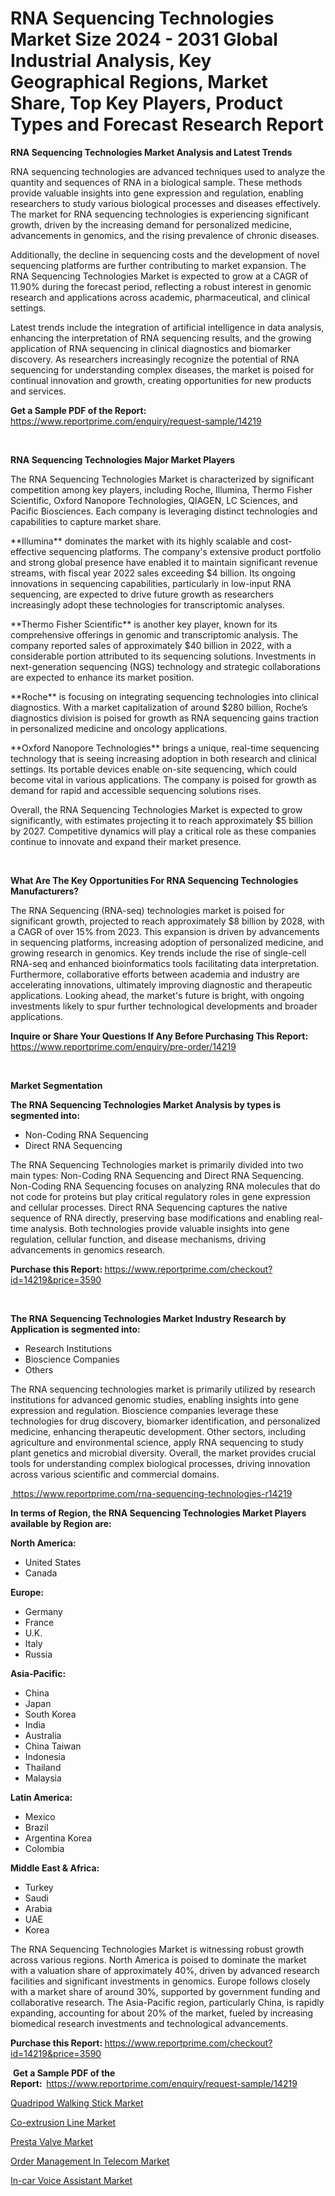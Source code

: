 <p><h1>RNA Sequencing Technologies Market Size 2024 - 2031 Global Industrial Analysis, Key Geographical Regions, Market Share, Top Key Players, Product Types and Forecast Research Report</h1></p><p><strong>RNA Sequencing Technologies Market Analysis and Latest Trends</strong></p>
<p><p>RNA sequencing technologies are advanced techniques used to analyze the quantity and sequences of RNA in a biological sample. These methods provide valuable insights into gene expression and regulation, enabling researchers to study various biological processes and diseases effectively. The market for RNA sequencing technologies is experiencing significant growth, driven by the increasing demand for personalized medicine, advancements in genomics, and the rising prevalence of chronic diseases. </p><p>Additionally, the decline in sequencing costs and the development of novel sequencing platforms are further contributing to market expansion. The RNA Sequencing Technologies Market is expected to grow at a CAGR of 11.90% during the forecast period, reflecting a robust interest in genomic research and applications across academic, pharmaceutical, and clinical settings. </p><p>Latest trends include the integration of artificial intelligence in data analysis, enhancing the interpretation of RNA sequencing results, and the growing application of RNA sequencing in clinical diagnostics and biomarker discovery. As researchers increasingly recognize the potential of RNA sequencing for understanding complex diseases, the market is poised for continual innovation and growth, creating opportunities for new products and services.</p></p>
<p><strong>Get a Sample PDF of the Report:&nbsp;</strong> <a href="https://www.reportprime.com/enquiry/request-sample/14219">https://www.reportprime.com/enquiry/request-sample/14219</a></p>
<p>&nbsp;</p>
<p><strong>RNA Sequencing Technologies Major Market Players</strong></p>
<p><p>The RNA Sequencing Technologies Market is characterized by significant competition among key players, including Roche, Illumina, Thermo Fisher Scientific, Oxford Nanopore Technologies, QIAGEN, LC Sciences, and Pacific Biosciences. Each company is leveraging distinct technologies and capabilities to capture market share.</p><p>**Illumina** dominates the market with its highly scalable and cost-effective sequencing platforms. The company's extensive product portfolio and strong global presence have enabled it to maintain significant revenue streams, with fiscal year 2022 sales exceeding $4 billion. Its ongoing innovations in sequencing capabilities, particularly in low-input RNA sequencing, are expected to drive future growth as researchers increasingly adopt these technologies for transcriptomic analyses.</p><p>**Thermo Fisher Scientific** is another key player, known for its comprehensive offerings in genomic and transcriptomic analysis. The company reported sales of approximately $40 billion in 2022, with a considerable portion attributed to its sequencing solutions. Investments in next-generation sequencing (NGS) technology and strategic collaborations are expected to enhance its market position.</p><p>**Roche** is focusing on integrating sequencing technologies into clinical diagnostics. With a market capitalization of around $280 billion, Roche’s diagnostics division is poised for growth as RNA sequencing gains traction in personalized medicine and oncology applications.</p><p>**Oxford Nanopore Technologies** brings a unique, real-time sequencing technology that is seeing increasing adoption in both research and clinical settings. Its portable devices enable on-site sequencing, which could become vital in various applications. The company is poised for growth as demand for rapid and accessible sequencing solutions rises.</p><p>Overall, the RNA Sequencing Technologies Market is expected to grow significantly, with estimates projecting it to reach approximately $5 billion by 2027. Competitive dynamics will play a critical role as these companies continue to innovate and expand their market presence.</p></p>
<p>&nbsp;</p>
<p><strong>What Are The Key Opportunities For RNA Sequencing Technologies Manufacturers?</strong></p>
<p><p>The RNA Sequencing (RNA-seq) technologies market is poised for significant growth, projected to reach approximately $8 billion by 2028, with a CAGR of over 15% from 2023. This expansion is driven by advancements in sequencing platforms, increasing adoption of personalized medicine, and growing research in genomics. Key trends include the rise of single-cell RNA-seq and enhanced bioinformatics tools facilitating data interpretation. Furthermore, collaborative efforts between academia and industry are accelerating innovations, ultimately improving diagnostic and therapeutic applications. Looking ahead, the market's future is bright, with ongoing investments likely to spur further technological developments and broader applications.</p></p>
<p><strong>Inquire or Share Your Questions If Any Before Purchasing This Report:</strong> <a href="https://www.reportprime.com/enquiry/pre-order/14219">https://www.reportprime.com/enquiry/pre-order/14219</a></p>
<p>&nbsp;</p>
<p><strong>Market Segmentation</strong></p>
<p><strong>The RNA Sequencing Technologies Market Analysis by types is segmented into:</strong></p>
<p><ul><li>Non-Coding RNA Sequencing</li><li>Direct RNA Sequencing</li></ul></p>
<p><p>The RNA Sequencing Technologies market is primarily divided into two main types: Non-Coding RNA Sequencing and Direct RNA Sequencing. Non-Coding RNA Sequencing focuses on analyzing RNA molecules that do not code for proteins but play critical regulatory roles in gene expression and cellular processes. Direct RNA Sequencing captures the native sequence of RNA directly, preserving base modifications and enabling real-time analysis. Both technologies provide valuable insights into gene regulation, cellular function, and disease mechanisms, driving advancements in genomics research.</p></p>
<p><strong>Purchase this Report:&nbsp;</strong><a href="https://www.reportprime.com/checkout?id=14219&price=3590">https://www.reportprime.com/checkout?id=14219&price=3590</a></p>
<p>&nbsp;</p>
<p><strong>The RNA Sequencing Technologies Market Industry Research by Application is segmented into:</strong></p>
<p><ul><li>Research Institutions</li><li>Bioscience Companies</li><li>Others</li></ul></p>
<p><p>The RNA sequencing technologies market is primarily utilized by research institutions for advanced genomic studies, enabling insights into gene expression and regulation. Bioscience companies leverage these technologies for drug discovery, biomarker identification, and personalized medicine, enhancing therapeutic development. Other sectors, including agriculture and environmental science, apply RNA sequencing to study plant genetics and microbial diversity. Overall, the market provides crucial tools for understanding complex biological processes, driving innovation across various scientific and commercial domains.</p></p>
<p><a href="https://www.reportprime.com/rna-sequencing-technologies-r14219">&nbsp;https://www.reportprime.com/rna-sequencing-technologies-r14219</a></p>
<p><strong>In terms of Region, the RNA Sequencing Technologies Market Players available by Region are:</strong></p>
<p>
    <p> <strong> North America: </strong>
        <ul>
            <li>United States</li>
            <li>Canada</li>
        </ul>
        </p> 
    <p> <strong> Europe: </strong>
        <ul>
            <li>Germany</li>
            <li>France</li>
            <li>U.K.</li>
            <li>Italy</li>
            <li>Russia</li>
        </ul>
        </p> 
    <p> <strong> Asia-Pacific: </strong>
        <ul>
            <li>China</li>
            <li>Japan</li>
            <li>South Korea</li>
            <li>India</li>
            <li>Australia</li>
            <li>China Taiwan</li>
            <li>Indonesia</li>
            <li>Thailand</li>
            <li>Malaysia</li>
        </ul>
        </p> 
    <p> <strong> Latin America: </strong>
        <ul>
            <li>Mexico</li>
            <li>Brazil</li>
            <li>Argentina Korea</li>
            <li>Colombia</li>
        </ul>
        </p> 
    <p> <strong> Middle East & Africa: </strong>
        <ul>
            <li>Turkey</li>
            <li>Saudi</li>
            <li>Arabia</li>
            <li>UAE</li>
            <li>Korea</li>
        </ul>
    </p>
    </p>
<p><p>The RNA Sequencing Technologies Market is witnessing robust growth across various regions. North America is poised to dominate the market with a valuation share of approximately 40%, driven by advanced research facilities and significant investments in genomics. Europe follows closely with a market share of around 30%, supported by government funding and collaborative research. The Asia-Pacific region, particularly China, is rapidly expanding, accounting for about 20% of the market, fueled by increasing biomedical research investments and technological advancements.</p></p>
<p><strong>Purchase this Report: </strong><a href="https://www.reportprime.com/checkout?id=14219&price=3590">https://www.reportprime.com/checkout?id=14219&price=3590</a></p>
<p>&nbsp;<strong>Get a Sample PDF of the Report:&nbsp;&nbsp;</strong><a href="https://www.reportprime.com/enquiry/request-sample/14219">https://www.reportprime.com/enquiry/request-sample/14219</a></p>
<p><strong></strong></p>
<p><p><a href="https://medium.com/@hsjri2637/the-quadripod-walking-stick-market-has-grown-significantly-as-a-result-of-several-important-3f030d8090dc">Quadripod Walking Stick Market</a></p><p><a href="https://medium.com/@hsjri2637/the-co-extrusion-line-market-has-grown-significantly-as-a-result-of-several-important-causes-d81bfdf47f7a">Co-extrusion Line Market</a></p><p><a href="https://www.linkedin.com/pulse/market-insights-global-presta-valve-forecast-innovation-trends-vjokf?trackingId=eDXB4fweTL%2BBcfrX7Z9uuw%3D%3D">Presta Valve Market</a></p><p><a href="https://issuu.com/reportprime-2/docs/order-management-in-telecom-market-_62acdf1162cc98">Order Management In Telecom Market</a></p><p><a href="https://issuu.com/reportprime-2/docs/in-car-voice-assistant-market-size-_e8ba2b97e14550">In-car Voice Assistant Market</a></p></p>